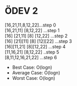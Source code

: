 # ÖDEV 2

[16,21,11,8,12,22]...step 0 <br/>
[16,21,11] [8,12,22] ...step 1<br/>
[16] [21,11] [8] [12,22] ...step 2<br/>
[16] [21][11] [8] [12][22] ...step 3<br/>
[16][11,21] [8][12,22] ...step 4<br/>
[11,16,21] [8,12,22] ..step 5<br/>
[8,11,12,16,21,22] ...step 6<br/>

- Best Case: O(logn)
- Average Case: O(logn)
- Worst Case: O(logn)
